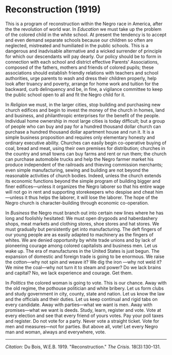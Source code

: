 <!--
title:   Reconstruction
author:  Du Bois, W.E.B.
journal: The Crisis
year:    1919
volume:  18
issue:   3
pages:   130-131
-->
# Reconstruction (1919)

This is a program of reconstruction within the Negro race in America, after the the revolution of world war. In *Education* we must take up the problem of the colored child in the white school. At present the tendency is to accept and even demand separate schools because our children so often are neglected, mistreated and humiliated in the public schools. This is a dangerous and inadvisable alternative and a wicked surrender of principle for which our descendants will pay dearly. Our policy should be to form in connection with each school and district effective Parents' Associations, composed of the fathers, mothers and friends of colored pupils; these associations should establish friendly relations with teachers and school authorities, urge parents to wash and dress their children properly, help look after truancy and poverty, arrange for home work and tuition for the backward, curb delinquency and be, in fine, a vigilance committee to keep the public school open to all and fit the Negro child for it.

In *Religion* we must, in the larger cities, stop building and purchasing new church edifices and begin to invest the money of the church in homes, land and business, and philanthropic enterprises for the benefit of the people. Individual home ownership in most large cities is today difficult; but a group of people who can buy and pay for a hundred thousand dollar church can purchase a hundred thousand dollar apartment house and run it. It is a simple business proposition and requires only elementary honesty and ordinary executive ability. Churches can easily begin co-operative buying of coal, bread and meat, using their own premises for distribution; churches in the country and small towns can buy farms and rent or run them; the church can purchase automobile trucks and help the Negro farmer market his produce independent of the railroads and thieving commission merchants; even simple manufacturing, sewing and building are not beyond the reasonable activities of church bodies. Indeed, unless the church extends its economic functions beyond the simple program of building bigger and finer edifices—unless it organizes the Negro laborer so that his entire wage will not go in rent and supporting storekeepers who despise and cheat him—unless it thus helps the laborer, it will lose the laborer. The hope of the Negro church is character-building through economic co-operation.

In *Business* the Negro must branch out into certain new lines where he has long and foolishly hesitated: We must open drygoods and haberdashery shops, meat markets and clothing stores, shoe stores and hat stores. We must gradually but persistently get into manufacturing. The deft fingers of our young people are as easily adapted to machinery as the fingers of whites. We are denied opportunity by white trade unions and by lack of pioneering courage among colored capitalists and business men. Let us wake up. The era of manufactures in the United States is just begun. The expansion of domestic and foreign trade is going to be enormous. We raise the cotton—why not spin and weave it? We dig the iron —why not weld it? We mine the coal—why not turn it to steam and power? Do we lack brains and capital? No, we lack experience and courage. Get them.

In *Politics* the colored woman is going to vote. This is our chance. Away with the old regime, the pothouse politician and white bribery. Let us form clubs and study government in city, county, state and nation. Let us know the law and the officials and their duties. Let us keep continual and rigid tabs on every candidate. Away with parties—what we want is men. Away with promises—what we want is deeds. Study, learn, register and vote. Vote at every election and see that every friend of yours votes. Pay your poll taxes and register. Do not vote for a party. Never vote a straight ticket. Vote for men and measures—not for parties. But above all, vote! Let every Negro man and woman, always and everywhere, vote.

______________
*Citation:* Du Bois, W.E.B. 1919. "Reconstruction." *The Crisis*. 18(3):130-131.
